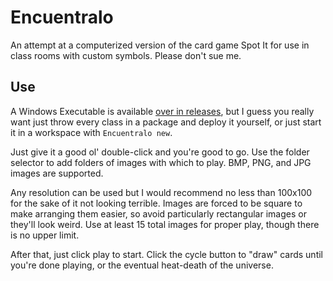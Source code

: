 # Encuentralo
An attempt at a computerized version of the card game Spot It for use in class rooms with custom symbols.
Please don't sue me. 

## Use
A Windows Executable is available [over in releases](https://github.com/AynRandDuran/Encuentralo/releases), but I guess you really want just throw every class in a package and deploy it yourself, or just start it in a workspace with `Encuentralo new`.

Just give it a good ol' double-click and you're good to go. Use the folder selector to add folders of images with which to play. BMP, PNG, and JPG images are supported.

Any resolution can be used but I would recommend no less than 100x100 for the sake of it not looking terrible. Images are forced to be square to make arranging them easier, so avoid particularly rectangular images or they'll look weird. Use at least 15 total images for proper play, though there is no upper limit.

After that, just click play to start. Click the cycle button to "draw" cards until you're done playing, or the eventual heat-death of the universe.
